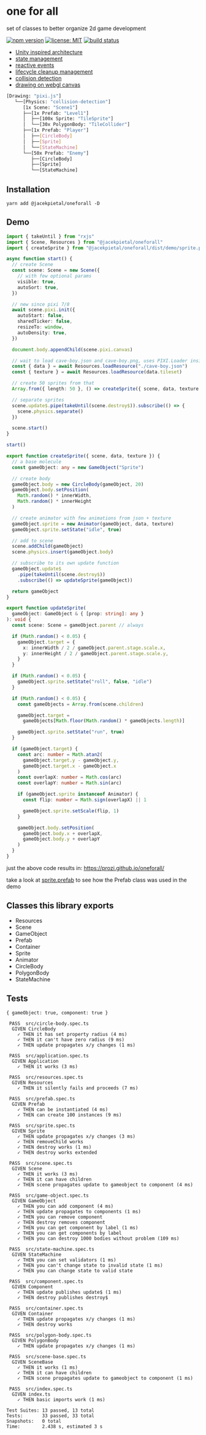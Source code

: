 # one for all

set of classes to better organize 2d game development

[<img src="https://img.shields.io/npm/v/@jacekpietal/oneforall?style=for-the-badge&color=success" alt="npm version" />](https://www.npmjs.com/package/@jacekpietal/oneforall?activeTab=versions)
[<img src="https://img.shields.io/npm/l/@jacekpietal/oneforall.svg?style=for-the-badge&color=success" alt="license: MIT" />](https://github.com/Prozi/@jacekpietal/oneforall/blob/master/LICENSE)
[<img src="https://img.shields.io/circleci/build/github/Prozi/oneforall/main?style=for-the-badge" alt="build status" />](https://app.circleci.com/pipelines/github/Prozi/oneforall)

- [Unity inspired architecture](https://docs.unity3d.com/Manual/CreatingGameplay.html)
- [state management](https://gamedevelopment.tutsplus.com/tutorials/finite-state-machines-theory-and-implementation--gamedev-11867)
- [reactive events](https://www.learnrxjs.io/learn-rxjs/subjects)
- [lifecycle cleanup management](https://www.html5gamedevs.com/topic/44780-best-way-to-remove-objects-from-the-stage/)
- [collision detection](https://npmjs.com/package/detect-collisions)
- [drawing on webgl canvas](https://npmjs.com/package/pixi.js)

```bash
[Drawing: "pixi.js"]
   └──[Physics: "collision-detection"]
      [1x Scene: "Scene1"]
      ├──[1x Prefab: "Level1"]
      │  ├──[100x Sprite: "TileSprite"]
      │  └──[30x PolygonBody: "TileCollider"]
      ├──[1x Prefab: "Player"]
      │  ├──[CircleBody]
      │  ├──[Sprite]
      │  └──[StateMachine]
      └──[50x Prefab: "Enemy"]
         ├──[CircleBody]
         ├──[Sprite]
         └──[StateMachine]
```

## Installation

```
yarn add @jacekpietal/oneforall -D
```

## Demo

```typescript
import { takeUntil } from "rxjs"
import { Scene, Resources } from "@jacekpietal/oneforall"
import { createSprite } from "@jacekpietal/oneforall/dist/demo/sprite.prefab"

async function start() {
  // create Scene
  const scene: Scene = new Scene({
    // with few optional params
    visible: true,
    autoSort: true,
  })

  // new since pixi 7/8
  await scene.pixi.init({
    autoStart: false,
    sharedTicker: false,
    resizeTo: window,
    autoDensity: true,
  })

  document.body.appendChild(scene.pixi.canvas)

  // wait to load cave-boy.json and cave-boy.png, uses PIXI.Loader inside
  const { data } = await Resources.loadResource("./cave-boy.json")
  const { texture } = await Resources.loadResource(data.tileset)

  // create 50 sprites from that
  Array.from({ length: 50 }, () => createSprite({ scene, data, texture }))

  // separate sprites
  scene.update$.pipe(takeUntil(scene.destroy$)).subscribe(() => {
    scene.physics.separate()
  })

  scene.start()
}

start()
```

```typescript
export function createSprite({ scene, data, texture }) {
  // a base molecule
  const gameObject: any = new GameObject("Sprite")

  // create body
  gameObject.body = new CircleBody(gameObject, 20)
  gameObject.body.setPosition(
    Math.random() * innerWidth,
    Math.random() * innerHeight
  )

  // create animator with few animations from json + texture
  gameObject.sprite = new Animator(gameObject, data, texture)
  gameObject.sprite.setState("idle", true)

  // add to scene
  scene.addChild(gameObject)
  scene.physics.insert(gameObject.body)

  // subscribe to its own update function
  gameObject.update$
    .pipe(takeUntil(scene.destroy$))
    .subscribe(() => updateSprite(gameObject))

  return gameObject
}
```

```typescript
export function updateSprite(
  gameObject: GameObject & { [prop: string]: any }
): void {
  const scene: Scene = gameObject.parent // always

  if (Math.random() < 0.05) {
    gameObject.target = {
      x: innerWidth / 2 / gameObject.parent.stage.scale.x,
      y: innerHeight / 2 / gameObject.parent.stage.scale.y,
    }
  }

  if (Math.random() < 0.05) {
    gameObject.sprite.setState("roll", false, "idle")
  }

  if (Math.random() < 0.05) {
    const gameObjects = Array.from(scene.children)

    gameObject.target =
      gameObjects[Math.floor(Math.random() * gameObjects.length)]

    gameObject.sprite.setState("run", true)
  }

  if (gameObject.target) {
    const arc: number = Math.atan2(
      gameObject.target.y - gameObject.y,
      gameObject.target.x - gameObject.x
    )
    const overlapX: number = Math.cos(arc)
    const overlapY: number = Math.sin(arc)

    if (gameObject.sprite instanceof Animator) {
      const flip: number = Math.sign(overlapX) || 1

      gameObject.sprite.setScale(flip, 1)
    }

    gameObject.body.setPosition(
      gameObject.body.x + overlapX,
      gameObject.body.y + overlapY
    )
  }
}
```

just the above code results in:
https://prozi.github.io/oneforall/

take a look at [sprite.prefab](https://github.com/Prozi/oneforall/blob/main/src/demo/sprite.prefab.ts)
to see how the Prefab class was used in the demo

## Classes this library exports

- Resources
- Scene
- GameObject
- Prefab
- Container
- Sprite
- Animator
- CircleBody
- PolygonBody
- StateMachine

## Tests

```
{ gameObject: true, component: true }

 PASS  src/circle-body.spec.ts
  GIVEN CircleBody
    ✓ THEN it has set property radius (4 ms)
    ✓ THEN it can't have zero radius (9 ms)
    ✓ THEN update propagates x/y changes (1 ms)

 PASS  src/application.spec.ts
  GIVEN Application
    ✓ THEN it works (3 ms)

 PASS  src/resources.spec.ts
  GIVEN Resources
    ✓ THEN it silently fails and proceeds (7 ms)

 PASS  src/prefab.spec.ts
  GIVEN Prefab
    ✓ THEN can be instantiated (4 ms)
    ✓ THEN can create 100 instances (9 ms)

 PASS  src/sprite.spec.ts
  GIVEN Sprite
    ✓ THEN update propagates x/y changes (3 ms)
    ✓ THEN removeChild works
    ✓ THEN destroy works (1 ms)
    ✓ THEN destroy works extended

 PASS  src/scene.spec.ts
  GIVEN Scene
    ✓ THEN it works (3 ms)
    ✓ THEN it can have children
    ✓ THEN scene propagates update to gameobject to component (4 ms)

 PASS  src/game-object.spec.ts
  GIVEN GameObject
    ✓ THEN you can add component (4 ms)
    ✓ THEN update propagates to components (1 ms)
    ✓ THEN you can remove component
    ✓ THEN destroy removes component
    ✓ THEN you can get component by label (1 ms)
    ✓ THEN you can get components by label
    ✓ THEN you can destroy 1000 bodies without problem (109 ms)

 PASS  src/state-machine.spec.ts
  GIVEN StateMachine
    ✓ THEN you can set validators (1 ms)
    ✓ THEN you can't change state to invalid state (1 ms)
    ✓ THEN you can change state to valid state

 PASS  src/component.spec.ts
  GIVEN Component
    ✓ THEN update publishes update$ (1 ms)
    ✓ THEN destroy publishes destroy$

 PASS  src/container.spec.ts
  GIVEN Container
    ✓ THEN update propagates x/y changes (1 ms)
    ✓ THEN destroy works

 PASS  src/polygon-body.spec.ts
  GIVEN PolygonBody
    ✓ THEN update propagates x/y changes (1 ms)

 PASS  src/scene-base.spec.ts
  GIVEN SceneBase
    ✓ THEN it works (1 ms)
    ✓ THEN it can have children
    ✓ THEN scene propagates update to gameobject to component (1 ms)

 PASS  src/index.spec.ts
  GIVEN index.ts
    ✓ THEN basic imports work (1 ms)

Test Suites: 13 passed, 13 total
Tests:       33 passed, 33 total
Snapshots:   0 total
Time:        2.438 s, estimated 3 s
```
